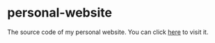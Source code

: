 # personal-website
The source code of my personal website. You can click [here](http://www.wangluyuan.cc) to visit it.